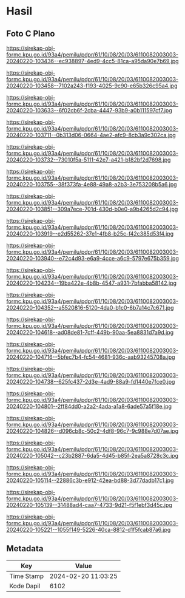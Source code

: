 # Hasil

## Foto C Plano

https://sirekap-obj-formc.kpu.go.id/93a4/pemilu/pdpr/61/10/08/20/03/6110082003003-20240220-103436--ec938897-4ed9-4cc5-81ca-a95da90e7b69.jpg

https://sirekap-obj-formc.kpu.go.id/93a4/pemilu/pdpr/61/10/08/20/03/6110082003003-20240220-103458--7102a243-f193-4025-9c90-e65b326c95a4.jpg

https://sirekap-obj-formc.kpu.go.id/93a4/pemilu/pdpr/61/10/08/20/03/6110082003003-20240220-103633--6f02cb6f-2cba-4447-93b9-a0b111597cf7.jpg

https://sirekap-obj-formc.kpu.go.id/93a4/pemilu/pdpr/61/10/08/20/03/6110082003003-20240220-103711--0b313d06-0664-4ae2-afc9-8cb3a9c302ca.jpg

https://sirekap-obj-formc.kpu.go.id/93a4/pemilu/pdpr/61/10/08/20/03/6110082003003-20240220-103732--73010f5a-5111-42e7-a421-b182bf2d7698.jpg

https://sirekap-obj-formc.kpu.go.id/93a4/pemilu/pdpr/61/10/08/20/03/6110082003003-20240220-103755--38f373fa-4e88-49a8-a2b3-3e753208b5a6.jpg

https://sirekap-obj-formc.kpu.go.id/93a4/pemilu/pdpr/61/10/08/20/03/6110082003003-20240220-103851--309a7ece-701d-430d-b0e0-a9b4265d2c94.jpg

https://sirekap-obj-formc.kpu.go.id/93a4/pemilu/pdpr/61/10/08/20/03/6110082003003-20240220-103919--e2d55262-37e1-4fb8-b25c-f42c385d53f4.jpg

https://sirekap-obj-formc.kpu.go.id/93a4/pemilu/pdpr/61/10/08/20/03/6110082003003-20240220-103940--e72c4d93-e6a9-4cce-a6c9-5797e675b359.jpg

https://sirekap-obj-formc.kpu.go.id/93a4/pemilu/pdpr/61/10/08/20/03/6110082003003-20240220-104234--19ba422e-4b8b-4547-a931-7bfabba58142.jpg

https://sirekap-obj-formc.kpu.go.id/93a4/pemilu/pdpr/61/10/08/20/03/6110082003003-20240220-104352--a5520816-5120-4da0-b1c0-6b7a14c7c671.jpg

https://sirekap-obj-formc.kpu.go.id/93a4/pemilu/pdpr/61/10/08/20/03/6110082003003-20240220-104618--ad08de81-7cff-449b-90aa-5ea8831d7a9d.jpg

https://sirekap-obj-formc.kpu.go.id/93a4/pemilu/pdpr/61/10/08/20/03/6110082003003-20240220-104716--5bfec7b4-fc54-4681-936c-aab93245708a.jpg

https://sirekap-obj-formc.kpu.go.id/93a4/pemilu/pdpr/61/10/08/20/03/6110082003003-20240220-104738--625fc437-2d3e-4ad9-88a9-fd1440e7fce0.jpg

https://sirekap-obj-formc.kpu.go.id/93a4/pemilu/pdpr/61/10/08/20/03/6110082003003-20240220-104801--2ff84dd0-a2a2-4ada-a1a8-6ade57a5f18e.jpg

https://sirekap-obj-formc.kpu.go.id/93a4/pemilu/pdpr/61/10/08/20/03/6110082003003-20240220-104826--d096cb8c-50c2-4df8-96c7-9c988e7d07ae.jpg

https://sirekap-obj-formc.kpu.go.id/93a4/pemilu/pdpr/61/10/08/20/03/6110082003003-20240220-105042--c23b2887-6da5-4d45-b85f-2ea5a8728c3c.jpg

https://sirekap-obj-formc.kpu.go.id/93a4/pemilu/pdpr/61/10/08/20/03/6110082003003-20240220-105114--22886c3b-e912-42ea-bd88-3d77dadb17c1.jpg

https://sirekap-obj-formc.kpu.go.id/93a4/pemilu/pdpr/61/10/08/20/03/6110082003003-20240220-105139--31488ad4-caa7-4733-9d21-f5f1ebf3d45c.jpg

https://sirekap-obj-formc.kpu.go.id/93a4/pemilu/pdpr/61/10/08/20/03/6110082003003-20240220-105221--1055f149-5226-40ca-8812-d1f5fcab87a6.jpg


## Metadata

| Key        | Value               |
| ---------- | ------------------- |
| Time Stamp | 2024-02-20 11:03:25 |
| Kode Dapil | 6102                |



